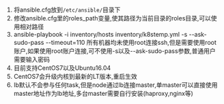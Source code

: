 ###
 1. 将ansible.cfg放到`/etc/ansible/`目录下
 2. 修改ansible.cfg里的roles_path变量,使其路径为当前目录的roles目录,可以使用相对路径
 3. ansible-playbook -i inventory/hosts inventory/k8stemp.yml -s --ask-sudo-pass --timeout=110 所有机器均未使用root连接ssh,但是需要使用root账户,如果使用root账户连接,可不使用-s以及--ask-sudo-pass参数,普通用户需要输入密码
 4. 目前支持CentOS7以及Ubuntu16.04
 5. CentOS7会升级内核到最新的LT版本,重启生效
 6. lb默认不会参与任何task,但是node通过lb连接master,单master可以直接使用master地址作为lb地址,多台master需要自行安装(haproxy,nginx等)

